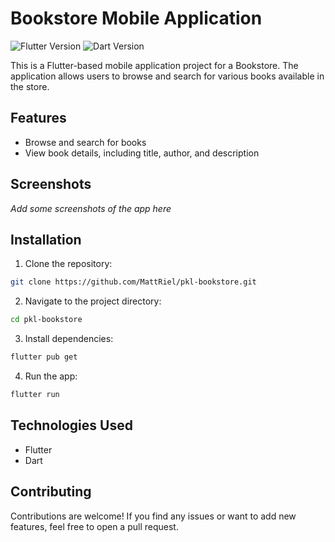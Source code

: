 # Bookstore Mobile Application

![Flutter Version](https://img.shields.io/badge/Flutter-v2.5.2-blue)
![Dart Version](https://img.shields.io/badge/Dart-v2.14.3-blue)

This is a Flutter-based mobile application project for a Bookstore. The application allows users to browse and search for various books available in the store.

## Features

- Browse and search for books
- View book details, including title, author, and description

## Screenshots

*Add some screenshots of the app here*

## Installation

1. Clone the repository:

```bash
git clone https://github.com/MattRiel/pkl-bookstore.git
```

2. Navigate to the project directory:

```bash
cd pkl-bookstore
```

3. Install dependencies:

```bash
flutter pub get
```

4. Run the app:

```bash
flutter run
```

## Technologies Used

- Flutter
- Dart

## Contributing

Contributions are welcome! If you find any issues or want to add new features, feel free to open a pull request.
